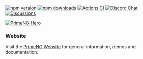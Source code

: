 
[![npm version](https://badge.fury.io/js/primeng.svg)](https://badge.fury.io/js/primeng)
[![npm downloads](https://img.shields.io/npm/dm/primeng.svg)](https://www.npmjs.com/package/primeng)
[![Actions CI](https://github.com/primefaces/primeng/workflows/NodeJS%20CI/badge.svg)](https://github.com/primefaces/primeng/actions/workflows/node.js.yml)
[![Discord Chat](https://img.shields.io/discord/557940238991753223.svg?color=7289da&label=chat&logo=discord)](https://discord.gg/gzKFYnpmCY)
[![Discussions](https://img.shields.io/github/discussions-search?query=org%3Aprimefaces&logo=github&label=Prime%20Discussions&link=https%3A%2F%2Fgithub.com%2Forgs%2Fprimefaces%2Fdiscussions)](https://github.com/orgs/primefaces/discussions)

[![PrimeNG Hero](https://www.primefaces.org/static/social/primeng-preview.jpg)](https://primeng.org)

### Website

Visit the [PrimeNG Website](https://v18.primeng.org) for general information, demos and documentation.
